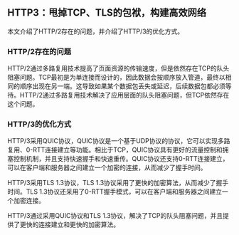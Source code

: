 ## HTTP3：甩掉TCP、TLS的包袱，构建高效网络
本文介绍了HTTP/2存在的问题，并介绍了HTTP/3的优化方式。

### HTTP/2存在的问题
HTTP/2通过多路复用技术提高了页面资源的传输速度，但是依然存在TCP的队头阻塞问题。TCP最初是为单连接而设计的，因此数据会按顺序放入管道，最终以相同的顺序出现在另一端。这导致如果某个数据包丢失或延迟，后续数据包都必须等待。HTTP/2通过多路复用技术解决了应用层面的队头阻塞问题，但TCP依然存在这个问题。

### HTTP/3的优化方式
HTTP/3采用QUIC协议，QUIC协议是一个基于UDP协议的协议，它可以实现多路复用、0-RTT连接建立等功能。相比于TCP，QUIC协议具有更好的流量控制和拥塞控制机制，并且支持快速握手和快速重传。QUIC协议还支持0-RTT连接建立，可以在客户端和服务器之间建立一个加密的连接，从而减少了握手时间。

HTTP/3采用TLS 1.3协议，TLS 1.3协议采用了更快的加密算法，从而减少了握手时间。TLS 1.3协议还采用了0-RTT握手模式，可以在客户端和服务器之间建立一个加密连接。

HTTP/3通过采用QUIC协议和TLS 1.3协议，解决了TCP的队头阻塞问题，并且提供了更快的连接建立和更快的加密算法。
